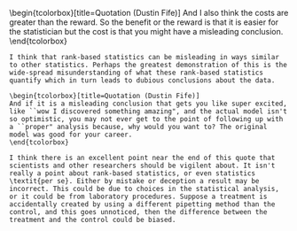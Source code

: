  
\begin{tcolorbox}[title=Quotation (Dustin Fife)]
	And I also think the costs are greater than the reward. So the benefit or the reward is that it is easier for the statistician but the cost is that you might have a misleading conclusion.
	\end{tcolorbox}
	
	I think that rank-based statistics can be misleading in ways similar to other statistics. Perhaps the greatest demonstration of this is the wide-spread misunderstanding of what these rank-based statistics quantify which in turn leads to dubious conclusions about the data.
	
	\begin{tcolorbox}[title=Quotation (Dustin Fife)]
	And if it is a misleading conclusion that gets you like super excited, like ``wow I discovered something amazing", and the actual model isn't so optimistic, you may not ever get to the point of following up with a ``proper" analysis because, why would you want to? The original model was good for your career.
	\end{tcolorbox}
	
	I think there is an excellent point near the end of this quote that scientists and other researchers should be vigilent about. It isn't really a point about rank-based statistics, or even statistics \textit{per se}. Either by mistake or deception a result may be incorrect. This could be due to choices in the statistical analysis, or it could be from laboratory procedures. Suppose a treatment is accidentally created by using a different pipetting method than the control, and this goes unnoticed, then the difference between the treatment and the control could be biased.
